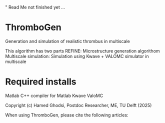 " Read Me not finished yet ...

# ThromboGen
Generation and simulation of realistic thrombus in multiscale

This algorithm has two parts 
REFINE: Microstructure generation algorithom 
Multiscale simulation: Simulation using Kwave + VALOMC simulator in multiscale

# Required installs 
Matlab
C++ compiler for Matlab
Kwave
ValoMC

Copyright (c) Hamed Ghodsi, Postdoc Researcher, ME, TU Delft (2025)

When using ThromboGen, please cite the following articles: 


